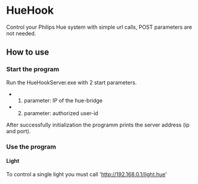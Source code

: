 # HueHook
Control your Philips Hue system with simple url calls, POST parameters are not needed.


## How to use

### Start the program
Run the HueHookServer.exe with 2 start parameters.
* 1. parameter: IP of the hue-bridge
* 2. parameter: authorized user-id

After successfully initialization the programm prints the server address (ip and port).

### Use the program

#### Light
To control a single light you must call 'http://192.168.0.1/light.hue'
